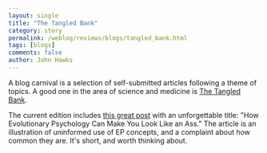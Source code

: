 ```yaml
---
layout: single 
title: "The Tangled Bank" 
category: story
permalink: /weblog/reviews/blogs/tangled_bank.html
tags: [blogs] 
comments: false 
author: John Hawks 
---
```



<p>
A blog carnival is a selection of self-submitted articles following a theme of topics. A good one in the area of science and medicine is 
<a href="http://tangledbank.net/">The Tangled Bank</a>. 
</p>

<p>
The current edition includes
<a href="http://mixingmemory.blogspot.com/2005/02/how-evolutionary-psychology-can-make.html">this great post</a> with an unforgettable title: "How Evolutionary Psychology Can Make You Look Like an Ass." The article is an illustration of uninformed use of EP concepts, and a complaint about how common they are. It's short, and worth thinking about. 
</p>

